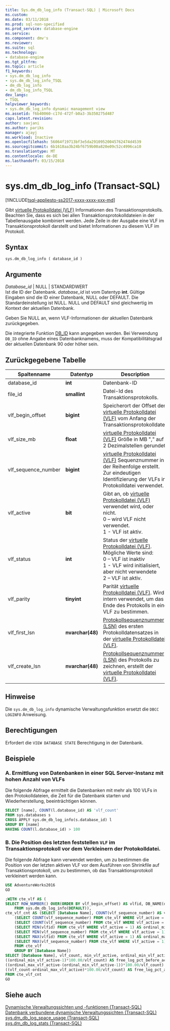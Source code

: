 ```yaml
---
title: Sys.dm_db_log_info (Transact-SQL) | Microsoft Docs
ms.custom: 
ms.date: 03/11/2018
ms.prod: sql-non-specified
ms.prod_service: database-engine
ms.service: 
ms.component: dmv's
ms.reviewer: 
ms.suite: sql
ms.technology:
- database-engine
ms.tgt_pltfrm: 
ms.topic: article
f1_keywords:
- sys.dm_db_log_info
- sys.dm_db_log_info_TSQL
- dm_db_log_info
- dm_db_log_info_TSQL
dev_langs:
- TSQL
helpviewer_keywords:
- sys.dm_db_log_info dynamic management view
ms.assetid: f6b40060-c17d-472f-b0a3-3b350275d487
caps.latest.revision: 
author: savjani
ms.author: pariks
manager: ajayj
ms.workload: Inactive
ms.openlocfilehash: 56064f19713bf3e5da29109520045762474d4539
ms.sourcegitcommit: 6b1618aa3b24bf6759b00a820e09c52c4996ca10
ms.translationtype: MT
ms.contentlocale: de-DE
ms.lasthandoff: 03/15/2018
---
```

# <a name="sysdmdbloginfo-transact-sql"></a>sys.dm_db_log_info (Transact-SQL)
[!INCLUDE[tsql-appliesto-ss2017-xxxx-xxxx-xxx-md](../../includes/tsql-appliesto-ss2017-xxxx-xxxx-xxx-md.md)]

Gibt [virtuelle Protokolldatei (VLF)](../../relational-databases/sql-server-transaction-log-architecture-and-management-guide.md#physical_arch) Informationen des Transaktionsprotokolls. Beachten Sie, dass es sich bei allen Transaktionsprotokolldateien in der Tabellenausgabe kombiniert werden. Jede Zeile in der Ausgabe eine VLF im Transaktionsprotokoll darstellt und bietet Informationen zu diesem VLF im Protokoll.

## <a name="syntax"></a>Syntax  
  
```  
sys.dm_db_log_info ( database_id )  
```  
## <a name="arguments"></a>Argumente  
 *Database_id* | NULL | STANDARDWERT  
 Ist die ID der Datenbank. *database_id* ist vom Datentyp **int**. Gültige Eingaben sind die ID einer Datenbank, NULL oder DEFAULT. Die Standardeinstellung ist NULL. NULL und DEFAULT sind gleichwertig im Kontext der aktuellen Datenbank.
 
 Geben Sie NULL an, wenn VLF-Informationen der aktuellen Datenbank zurückgegeben.

 Die integrierte Funktion [DB_ID](../../t-sql/functions/db-id-transact-sql.md) kann angegeben werden. Bei Verwendung `DB_ID` ohne Angabe eines Datenbanknamens, muss der Kompatibilitätsgrad der aktuellen Datenbank 90 oder höher sein.  

## <a name="table-returned"></a>Zurückgegebene Tabelle  

|Spaltenname|Datentyp|Description|  
|-----------------|---------------|-----------------|  
|database_id|**int**|Datenbank-ID|
|file_id|**smallint**|Datei-Id des Transaktionsprotokolls.|  
|vlf_begin_offset|**bigint** |Speicherort der Offset der [virtuelle Protokolldatei (VLF)](../../relational-databases/sql-server-transaction-log-architecture-and-management-guide.md#physical_arch) vom Anfang der Transaktionsprotokolldatei.|
|vlf_size_mb |**float** |[virtuelle Protokolldatei (VLF)](../../relational-databases/sql-server-transaction-log-architecture-and-management-guide.md#physical_arch) Größe in MB "," auf 2 Dezimalstellen gerundet.|     
|vlf_sequence_number|**bigint** |[virtuelle Protokolldatei (VLF)](../../relational-databases/sql-server-transaction-log-architecture-and-management-guide.md#physical_arch) Sequenznummer in der Reihenfolge erstellt. Zur eindeutigen Identifizierung der VLFs in Protokolldatei verwendet.|
|vlf_active|**bit** |Gibt an, ob [virtuelle Protokolldatei (VLF)](../../relational-databases/sql-server-transaction-log-architecture-and-management-guide.md#physical_arch) verwendet wird, oder nicht. <br />0 – wird VLF nicht verwendet.<br />1 - VLF ist aktiv.|
|vlf_status|**int** |Status der [virtuelle Protokolldatei (VLF)](../../relational-databases/sql-server-transaction-log-architecture-and-management-guide.md#physical_arch). Mögliche Werte sind: <br />0 – VLF ist inaktiv <br />1 - VLF wird initialisiert, aber nicht verwendete <br /> 2 – VLF ist aktiv.|
|vlf_parity|**tinyint** |Parität [virtuelle Protokolldatei (VLF)](../../relational-databases/sql-server-transaction-log-architecture-and-management-guide.md#physical_arch). Wird intern verwendet, um das Ende des Protokolls in eine VLF zu bestimmen.|
|vlf_first_lsn|**nvarchar(48)** |[Protokollsequenznummer (LSN)](../../relational-databases/sql-server-transaction-log-architecture-and-management-guide.md#Logical_Arch) des ersten Protokolldatensatzes in der [virtuelle Protokolldatei (VLF)](../../relational-databases/sql-server-transaction-log-architecture-and-management-guide.md#physical_arch).|
|vlf_create_lsn|**nvarchar(48)** |[Protokollsequenznummer (LSN)](../../relational-databases/sql-server-transaction-log-architecture-and-management-guide.md#Logical_Arch) des Protokolls zu zeichnen, erstellt der [virtuelle Protokolldatei (VLF)](../../relational-databases/sql-server-transaction-log-architecture-and-management-guide.md#physical_arch).|

## <a name="remarks"></a>Hinweise
 Die `sys.dm_db_log_info` dynamische Verwaltungsfunktion ersetzt die `DBCC LOGINFO` Anweisung. 
 
## <a name="permissions"></a>Berechtigungen  
 Erfordert die `VIEW DATABASE STATE` Berechtigung in der Datenbank.  
  
## <a name="examples"></a>Beispiele  
  
### <a name="a-determing-databases-in-a-sql-server-instance-with-high-number-of-vlfs"></a>A. Ermittlung von Datenbanken in einer SQL Server-Instanz mit hohen Anzahl von VLFs
Die folgende Abfrage ermittelt die Datenbanken mit mehr als 100 VLFs in den Protokolldateien, die Zeit für die Datenbank starten und Wiederherstellung, beeinträchtigen können.

```sql
SELECT [name], COUNT(l.database_id) AS 'vlf_count' 
FROM sys.databases s
CROSS APPLY sys.dm_db_log_info(s.database_id) l
GROUP BY [name]
HAVING COUNT(l.database_id) > 100
```

### <a name="b-determing-the-position-of-the-last-vlf-in-transaction-log-before-shrinking-the-log-file"></a>B. Die Position des letzten feststellen `VLF` im Transaktionsprotokoll vor dem Verkleinern der Protokolldatei.

Die folgende Abfrage kann verwendet werden, um zu bestimmen die Position von der letzten aktiven VLF vor dem Ausführen von Shrinkfile auf Transaktionsprotokoll, um zu bestimmen, ob das Transaktionsprotokoll verkleinert werden kann.

```sql
USE AdventureWorks2016
GO

;WITH cte_vlf AS (
SELECT ROW_NUMBER() OVER(ORDER BY vlf_begin_offset) AS vlfid, DB_NAME(database_id) AS [Database Name], vlf_sequence_number, vlf_active, vlf_begin_offset, vlf_size_mb
    FROM sys.dm_db_log_info(DEFAULT)),
cte_vlf_cnt AS (SELECT [Database Name], COUNT(vlf_sequence_number) AS vlf_count,
    (SELECT COUNT(vlf_sequence_number) FROM cte_vlf WHERE vlf_active = 0) AS vlf_count_inactive,
    (SELECT COUNT(vlf_sequence_number) FROM cte_vlf WHERE vlf_active = 1) AS vlf_count_active,
    (SELECT MIN(vlfid) FROM cte_vlf WHERE vlf_active = 1) AS ordinal_min_vlf_active,
    (SELECT MIN(vlf_sequence_number) FROM cte_vlf WHERE vlf_active = 1) AS min_vlf_active,
    (SELECT MAX(vlfid) FROM cte_vlf WHERE vlf_active = 1) AS ordinal_max_vlf_active,
    (SELECT MAX(vlf_sequence_number) FROM cte_vlf WHERE vlf_active = 1) AS max_vlf_active
    FROM cte_vlf
    GROUP BY [Database Name])
SELECT [Database Name], vlf_count, min_vlf_active, ordinal_min_vlf_active, max_vlf_active, ordinal_max_vlf_active,
((ordinal_min_vlf_active-1)*100.00/vlf_count) AS free_log_pct_before_active_log,
((ordinal_max_vlf_active-(ordinal_min_vlf_active-1))*100.00/vlf_count) AS active_log_pct,
((vlf_count-ordinal_max_vlf_active)*100.00/vlf_count) AS free_log_pct_after_active_log
FROM cte_vlf_cnt
GO
```

## <a name="see-also"></a>Siehe auch  
[Dynamische Verwaltungssichten und -funktionen &#40;Transact-SQL&#41;](~/relational-databases/system-dynamic-management-views/system-dynamic-management-views.md)   
[Datenbank verbundene dynamische Verwaltungssichten &#40;Transact-SQL&#41;](../../relational-databases/system-dynamic-management-views/database-related-dynamic-management-views-transact-sql.md)   
[sys.dm_db_log_space_usage &#40;Transact-SQL&#41;](../../relational-databases/system-dynamic-management-views/sys-dm-db-log-space-usage-transact-sql.md)   
[sys.dm_db_log_stats &#40;Transact-SQL&#41;](../../relational-databases/system-dynamic-management-views/sys-dm-db-log-stats-transact-sql.md)

